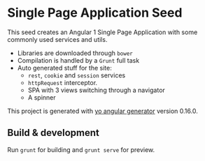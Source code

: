 # Single Page Application Seed

This seed creates an Angular 1 Single Page Application with some commonly used services and utils.

- Libraries are downloaded through `bower`
- Compilation is handled by a `Grunt` full task
- Auto generated stuff for the site:
  - `rest`, `cookie` and `session` services
  - `httpRequest` interceptor.
  - SPA with 3 views switching through a navigator
  - A spinner

This project is generated with [yo angular generator](https://github.com/yeoman/generator-angular)
version 0.16.0.

## Build & development

Run `grunt` for building and `grunt serve` for preview.